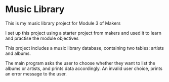 # Music Library

This is my music library project for Module 3 of Makers

I set up this project using a starter project from makers and used it to learn and practise the module objectives

This project includes a music library database, containing two tables: artists and albums.

The main program asks the user to choose whether they want to list the albums or artists, and prints data accordingly. An invalid user choice, prints an error message to the user.